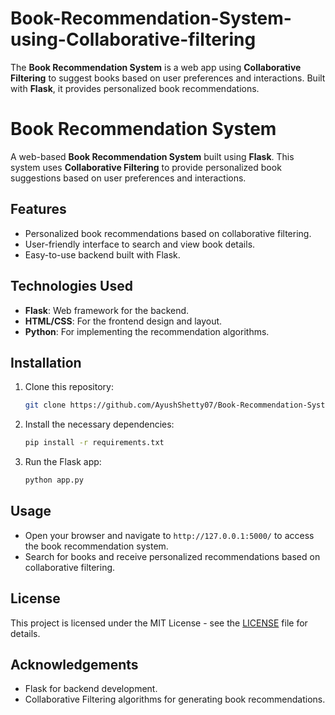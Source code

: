 # Book-Recommendation-System-using-Collaborative-filtering
  The **Book Recommendation System** is a web app using **Collaborative Filtering** to suggest books based on user preferences and interactions. Built with **Flask**, it provides personalized book recommendations.
# Book Recommendation System

A web-based **Book Recommendation System** built using **Flask**. This system uses **Collaborative Filtering** to provide personalized book suggestions based on user preferences and interactions.

## Features
- Personalized book recommendations based on collaborative filtering.
- User-friendly interface to search and view book details.
- Easy-to-use backend built with Flask.

## Technologies Used
- **Flask**: Web framework for the backend.
- **HTML/CSS**: For the frontend design and layout.
- **Python**: For implementing the recommendation algorithms.

## Installation

1. Clone this repository:
    ```bash
    git clone https://github.com/AyushShetty07/Book-Recommendation-System-using-Collaborative-filtering.git
    ```
2. Install the necessary dependencies:
    ```bash
    pip install -r requirements.txt
    ```
3. Run the Flask app:
    ```bash
    python app.py
    ```

## Usage
- Open your browser and navigate to `http://127.0.0.1:5000/` to access the book recommendation system.
- Search for books and receive personalized recommendations based on collaborative filtering.

## License
This project is licensed under the MIT License - see the [LICENSE](LICENSE) file for details.

## Acknowledgements
- Flask for backend development.
- Collaborative Filtering algorithms for generating book recommendations.

